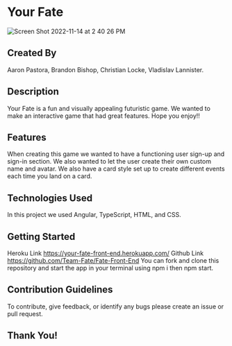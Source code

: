 # Your Fate
![Screen Shot 2022-11-14 at 2 40 26 PM](https://user-images.githubusercontent.com/111710602/201784483-df961085-c692-404f-b910-8ff0ca133c8d.png)

## Created By
Aaron Pastora, Brandon Bishop, Christian Locke, Vladislav Lannister.

## Description
Your Fate is a fun and visually appealing futuristic game. We wanted to make an interactive game that had great features. Hope you enjoy!!

## Features
When creating this game we wanted to have a functioning user sign-up and sign-in section. We also wanted to let the user create their own custom name and avatar. We also have a card style set up to create different events each time you land on a card.

## Technologies Used
In this project we used Angular, TypeScript, HTML, and CSS.

## Getting Started
Heroku Link https://your-fate-front-end.herokuapp.com/
Github Link https://github.com/Team-Fate/Fate-Front-End
You can fork and clone this repository and start the app in your terminal using npm i then npm start.

## Contribution Guidelines
To contribute, give feedback, or identify any bugs please create an issue or pull request.

## Thank You!


